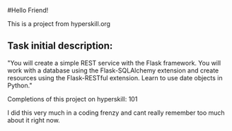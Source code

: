 #Hello Friend!

This is a project from hyperskill.org

## Task initial description:

"You will create a simple REST service with the Flask framework. You will work with a database using the Flask-SQLAlchemy 
extension and create resources using the Flask-RESTful extension. Learn to use date objects in Python."

Completions of this project on hyperskill: 101


I did this very much in a coding frenzy and cant really remember too much about it right now.
